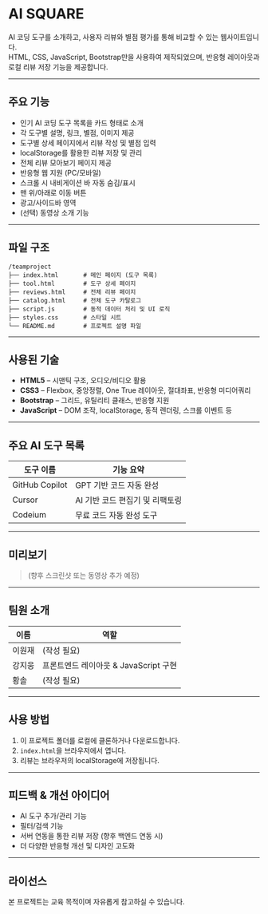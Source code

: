 # AI SQUARE

AI 코딩 도구를 소개하고, 사용자 리뷰와 별점 평가를 통해 비교할 수 있는 웹사이트입니다.  
HTML, CSS, JavaScript, Bootstrap만을 사용하여 제작되었으며, 반응형 레이아웃과 로컬 리뷰 저장 기능을 제공합니다.

---

## 주요 기능

- 인기 AI 코딩 도구 목록을 카드 형태로 소개
- 각 도구별 설명, 링크, 별점, 이미지 제공
- 도구별 상세 페이지에서 리뷰 작성 및 별점 입력
- localStorage를 활용한 리뷰 저장 및 관리
- 전체 리뷰 모아보기 페이지 제공
- 반응형 웹 지원 (PC/모바일)
- 스크롤 시 내비게이션 바 자동 숨김/표시
- 맨 위/아래로 이동 버튼
- 광고/사이드바 영역
- (선택) 동영상 소개 기능

---

## 파일 구조

```
/teamproject
├── index.html       # 메인 페이지 (도구 목록)
├── tool.html        # 도구 상세 페이지
├── reviews.html     # 전체 리뷰 페이지
├── catalog.html     # 전체 도구 카탈로그
├── script.js        # 동적 데이터 처리 및 UI 로직
├── styles.css       # 스타일 시트
└── README.md        # 프로젝트 설명 파일
```

---

## 사용된 기술

- **HTML5** – 시맨틱 구조, 오디오/비디오 활용
- **CSS3** – Flexbox, 중앙정렬, One True 레이아웃, 절대좌표, 반응형 미디어쿼리
- **Bootstrap** – 그리드, 유틸리티 클래스, 반응형 지원
- **JavaScript** – DOM 조작, localStorage, 동적 렌더링, 스크롤 이벤트 등

---

## 주요 AI 도구 목록

| 도구 이름         | 기능 요약                       |
|------------------|--------------------------------|
| GitHub Copilot   | GPT 기반 코드 자동 완성         |
| Cursor           | AI 기반 코드 편집기 및 리팩토링 |
| Codeium          | 무료 코드 자동 완성 도구        |

---

## 미리보기

> (향후 스크린샷 또는 동영상 추가 예정)

---

## 팀원 소개

| 이름   | 역할                                   |
|--------|----------------------------------------|
| 이원재 | (작성 필요)                            |
| 강지웅 | 프론트엔드 레이아웃 & JavaScript 구현  |
| 황솔   | (작성 필요)                            |

---

## 사용 방법

1. 이 프로젝트 폴더를 로컬에 클론하거나 다운로드합니다.
2. `index.html`을 브라우저에서 엽니다.
3. 리뷰는 브라우저의 localStorage에 저장됩니다.

---

## 피드백 & 개선 아이디어

- AI 도구 추가/관리 기능
- 필터/검색 기능
- 서버 연동을 통한 리뷰 저장 (향후 백엔드 연동 시)
- 더 다양한 반응형 개선 및 디자인 고도화

---

## 라이선스

본 프로젝트는 교육 목적이며 자유롭게 참고하실 수 있습니다.